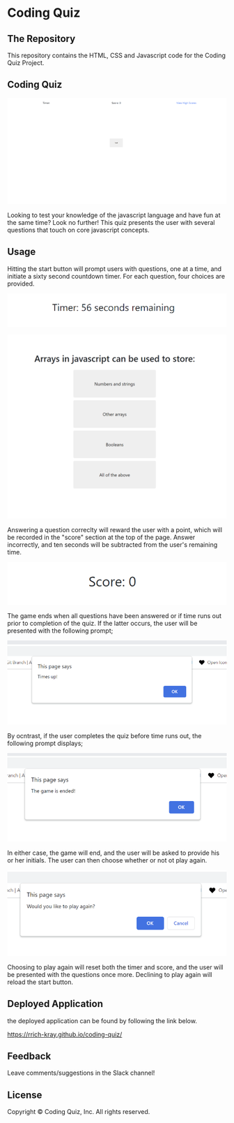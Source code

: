 # Coding Quiz

## The Repository

This repository contains the HTML, CSS and Javascript code for the Coding Quiz Project.

## Coding Quiz

![Coding Quiz Screenshot](./assets/images/screen1.png)

Looking to test your knowledge of the javascript language and have fun at the same time? Look no further! This quiz presents the user with several  questions that touch on core javascript concepts.  

## Usage

Hitting the start button will prompt users with questions, one at a time, and initiate a sixty second countdown timer. For each question, four choices are provided.

![Length Prompt Screenshot](./assets/images/screen2.png)

![Content Prompt Screenshot](./assets/images/screen6.png)

Answering a question correclty will reward the user with a point, which will be recorded in the "score" section at the top of the page. Answer incorrectly, and ten seconds will be subtracted from the user's remaining time.

![Content Prompt Screenshot](./assets/images/screen3.png)

The game ends when all questions have been answered or if time runs out prior to completion of the quiz. If the latter occurs, the user will be presented with the following prompt;

![Invalid input prompt screenshot](./assets/images/screen7.png)

By ocntrast, if the user completes the quiz before time runs out, the following prompt displays;

![Invalid input prompt screenshot](./assets/images/screen8.png)

In either case, the game will end, and the user will be asked to provide his or her initials. The user can then choose whether or not ot play again.

![Invalid input prompt screenshot](./assets/images/screen9.png)

Choosing to play again will reset both the timer and score, and the user will be presented with the questions once more. Declining to play again will reload the start button. 

## Deployed Application

the deployed application can be found by following the link below.

https://rrich-kray.github.io/coding-quiz/

## Feedback

Leave comments/suggestions in the Slack channel!

## License

Copyright &copy; Coding Quiz, Inc. All rights reserved.

